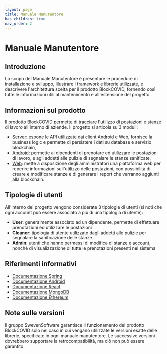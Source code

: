 ```yaml
---
layout: page
title: Manuale Manutentore
has_children: true
nav_order: 2
---
```


# Manuale Manutentore

## Introduzione

Lo scopo del Manuale Manutentore è presentare le procedure di installazione e sviluppo, illustrare i framework e librerie utilizzate, e descrivere l'architettura scelta per il prodotto BlockCOVID, fornendo così tutte le informazioni utili al mantenimento e all'estensione del progetto.

## Informazioni sul prodotto

Il prodotto BlockCOVID permette di tracciare l'utilizzo di postazioni e stanze di lavoro all'interno di aziende.
Il progetto si articola su 3 moduli:
- [Server](/manutentore/server): espone le API utilizzate dai client Android e Web, fornisce la business logic e permette di persistere i dati su database e servizio blockchain,
- [Android](/manutentore/android): permette ai dipendenti di prenotare ed utilizzare le postazioni di lavoro, e agli addetti alle pulizie di segnalare le stanze sanificate,
- [Web](/manutentore/web): mette a disposizione degli amministratori una piattaforma web per reperire informazioni sull'utilizzo delle postazioni, con possibilità di creare e modificare stanze e di generare i report che verranno aggiunti alla blockchain.

## Tipologie di utenti

All'interno del progetto vengono considerate 3 tipologie di utenti (si noti che ogni account può essere associato a più di una tipologia di utente):
- **User**: generalmente associato ad un dipendente, permette di effettuare prenotazioni ed utilizzare le postazioni
- **Cleaner**: tipologia di utente utilizzato dagli addetti alle pulizie per segnalare la sanificazione delle stanze
- **Admin**: utenti che hanno permessi di modifica di stanze e account, nonché di visualizzazione di tutte le prenotazioni presenti nel sistema 

## Riferimenti informativi
- [Documentazione Spring](https://spring.io/projects/)
- [Documentazione Android](https://developer.android.com/docs)
- [Documentazione React](https://reactjs.org/docs/)
- [Documentazione MongoDB](https://docs.mongodb.com/)
- [Documentazione Ethereum](https://ethereum.org/en/developers/docs/programming-languages/java/)

## Note sulle versioni
Il gruppo SwevenSoftware garantisce il funzionamento del prodotto BlockCOVID solo nel caso in cui vengano utilizzate le versioni esatte delle librerie, specificate in ogni manuale manutentore.
Le successive versioni dovrebbero supportare la retrocompatibilità, ma ciò non può essere garantito.



